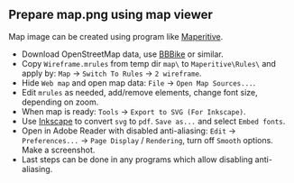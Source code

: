﻿## Prepare map.png using map viewer
Map image can be created using program like [Maperitive](http://maperitive.net).

* Download OpenStreetMap data, use [BBBike](https://extract.bbbike.org) or similar.
* Copy `Wireframe.mrules` from temp dir `map\` to `Maperitive\Rules\` and apply by: `Map` → `Switch To Rules` → `2 wireframe`.
* Hide `Web map` and open map data: `File` → `Open Map Sources...`.
* Edit `mrules` as needed, add/remove elements, change font size, depending on zoom.
* When map is ready: `Tools` → `Export to SVG (For Inkscape)`.
* Use [Inkscape](https://inkscape.org/release/1.0/windows/) to convert `svg` to `pdf`. `Save as...` and select `Embed fonts`.
* Open in Adobe Reader with disabled anti-aliasing: `Edit` → `Preferences...` → `Page Display` / `Rendering`, turn off `Smooth` options. Make a screenshot.
* Last steps can be done in any programs which allow disabling anti-aliasing.